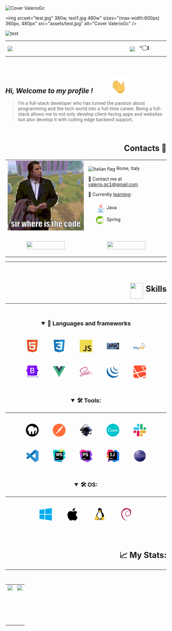 
<img  height="300vh" width="100%" src="assets/gifs/cover-github2.gif" alt="Cover ValerioGc" />

<img  srcset="test.jpg" 380w, test1.jpg 480w" sizes="(max-width:600px) 360px, 480px" src="assets/test.jpg" alt="Cover ValerioGc" />

<img
  srcset="test.jpg 480w, test1.jpg 800w"
  sizes="(max-width: 600px) 480px,
         800px"
  src="test1.jpg"
  alt="test" />
  
  
  
<table width="100" border-width="0">
<tr width=100vw style="width:50px">
    <td width=700>
        <img align=center height="50"  src="https://readme-typing-svg.demolab.com/?lines=🖥️+PC+Hardware+enthusiast" /> 
    </td>
    <td valign=center  width=300 align=center>
        <img width="150" src="https://komarev.com/ghpvc/?username=ValerioGc&&style=flat-square" align="center" />
        <span style="font-size:25px;padding-left:10px">👈</span>
    </td>
</tr>
    </table>
    
<br/>  


##  ***Hi, Welcome to my profile !***  <img  style="padding: 0 50px" valign=center width="55px" src="assets/gifs/waving.gif"/>
  > I’m a full-stack developer who has turned the passion about programming and the tech world into a full-time career. Being a full-stack allows me to not only develop client-facing apps and websites but also develop it with cutting edge backend support.

<br/>  


<h2 align="right" style="font-size:25px;font-weight:bold">Contacts 📡</h2>   
<table align="center">
    <tr>
        <td valign="center" width="50%">
            <div align="center">
                <img width="100%" height="100%" valign=center align=center src="assets/gifs/waterloo-roblox.gif" alt="hackerino" />
            </div>  
        </td>
        <td valign="center" width="50%">
            <p>
                <img src=https://upload.wikimedia.org/wikipedia/commons/0/03/Flag_of_Italy.svg alt="Italian flag" align="center" width="18" height="18" />  Rome, Italy
            </p>
            <p>
                📧 Contact me at <a href="mailto:valerio.gc1@gmail.com"> valerio.gc1@gmail.com </a>
            </p>
            <p>
                📖 Currently <ins>learning</ins>:
            </p>
            <ul style="list-style:none">
                <li style="padding:5px 0">
                    <img align="center" src="assets/skills&tools/skills/java.svg"  alt="Java" width="30px" /> <span>Java</span> 
                </li>
              <li style="padding:5px 0">
                    <img align="center" src="assets/skills&tools/frameworks/spring.svg"  alt="Spring" width="25px" /> <span style="padding: 0 5px"> Spring</span> 
                </li>
            </ul>
        </td>
    </tr>
    <tr align=center>
        <td width="50%" style="padding:30px 0 20px">
            <a href="https://stackoverflow.com/users/Valerio Genco" target="_blank">
                <img src="https://img.shields.io/badge/stackoverflow-%23F28032.svg?&style=for-the-badge&logo=stackoverflow&logoColor=white alt=stackoverflow" width=120 height=25 />
            </a> 
        </td>
        <td width="50%" style="padding:30px 0 20px">
            <a href="https://linkedin.com/in/valerio-genco" target="_blank">
                <img src="https://img.shields.io/badge/linkedin-%231E77B5.svg?&style=for-the-badge&logo=linkedin&logoColor=white alt=linkedin" width=120 height=25 />
            </a> 
        </td>
    </tr>
</table>  

---

<br/>  
<br/>  
<br/>  

<div align=right>
    <img align=center src="https://raw.githubusercontent.com/rahulbanerjee26/githubProfileReadmeGenerator/main/gifs/code.gif" width="40px" height="50px">
    <span style="font-size:25px;font-weight:bold;padding-left:5px">Skills</span>
</div>

 ----
 
<br/>

<details open align=center>
   <summary align=center  style="font-size:18px;margin:20px"><strong> 🧱 Languages and frameworks</strong></summary>
    <div align=center>
        <span>
            <img style="padding:20px" width="40px" valign=center align=center src="assets/skills&tools/skills/html.svg"  alt="HTML5" />  
        </span>
        <span>
            <img style="padding:20px" width="40px" valign=center align=center  src="assets/skills&tools/skills/css.svg" alt="CSS3"  />
        </span>
        <span>
            <img style="padding:20px" width="40px" valign=center align=center src="assets/skills&tools/skills/javascript.svg"  alt="JavaScript" />	
        </span>
        <span>
            <img style="padding:20px" width="40px" valign=center align=center  align="center" src="assets/skills&tools/skills/php.svg" alt="PHP 8" />
        </span>
        <span>
            <img style="padding:20px" width="40px" valign=center align=center src="assets/skills&tools/skills/mysql.svg"  alt="MySQL" />
        </span>
    </div>
    <div>
        <span>
            <img style="padding:20px" width="40px" valign=center align=center src="assets/skills&tools/frameworks/bootstrap.svg" alt="bootstrap" />
        </span>
        <span>
            <img src="assets/skills&tools/frameworks/vue.svg" style="padding:20px" width="40px" valign=center align=center  alt="Vue Js" />
        </span>
        <span>
            <img style="padding:20px" width="40px" valign=center align=center  src="assets/skills&tools/frameworks/sass.svg" alt="sass" />
        </span>
        <span>
            <img style="padding:20px" width="40px" valign=center align=center src="assets/skills&tools/frameworks/jquery.svg" alt="JQuery" />
        </span>
        <span>
            <img style="padding:20px" width="40px" valign=center align=center src="assets/skills&tools/frameworks/laravel.svg" alt="Laravel" />
        </span>
    </div>
</details>

<br/>


<details open>
<hr/>
    <summary align=center  style="font-size:18px;margin:20px 0"><strong>🛠️ Tools: </strong></></summary>
    <div align=center>
        <div align=center>
            <span>
                <img style="padding:20px" width="40px" valign=center align=center src="assets/skills&tools/tools/mamp.svg" alt="mamp" />
            </span>
            <span>
                <img style="padding:20px" width="40px" valign=center align=center src="assets/skills&tools/tools/postman.svg" alt="postman" />
            </span>
            <span>
                <img style="padding:20px" width="40px" valign=center align=center src="assets/skills&tools/tools/inkscape.svg" alt="inkscape" />
            </span>
            <span>
                <img style="padding:20px" width="40px" valign=center align=center src="assets/skills&tools/tools/canva.svg" alt="canva" />
            </span>
            <span>
                <img style="padding:20px" width="40px" valign=center align=center src="assets/skills&tools/tools/slack1.svg" alt="slack" />                
            </span>
        </div>
        <div>
            <span>
                <img style="padding:20px" width="40px" valign=center align=center src="assets/skills&tools/tools/vscode2.svg" alt="VSCode" />
            </span>
            <span>
                <img style="padding:20px" width="40px" valign=center align=center src="assets/skills&tools/tools/webStorm.svg" alt="WebStorm" />
            </span>
            <span>
                <img style="padding:20px" width="40px" valign=center align=center src="assets/skills&tools/tools/phpStorm.svg" alt="phpStorm" />
            </span>
            <span>
                <img style="padding:20px" width="40px" valign=center align=center src="assets/skills&tools/tools/IntelliJ.svg" alt="IntelliJ Idea" />
            </span>
            <span>
                <img style="padding:20px" width="40px" valign=center align=center src="assets/skills&tools/tools/eclipse.svg" alt="eclipse" />
            </span>
        </div>
    </div>
</details>


<br/>   
<details open>
    <hr/>
    <summary align=center  style="font-size:18px;margin:20px 0"><strong>🛠️ OS: </summary></strong>
        <div align=center>
                <span>
                    <img style="padding:20px" width="40px" valign=center align=center src="assets/skills&tools/os/windows.svg" alt="windows" />
                </span>
                <span>
                    <img style="padding:20px" width="40px" valign=center align=center src="assets/skills&tools/os/apple.svg" alt="macos" />
                </span>
                <span>
                    <img style="padding:20px" width="40px" valign=center align=center src="assets/skills&tools/os/linux.svg" alt="linux" />
                </span>
                <span>
                    <img style="padding:20px" width="40px" valign=center align=center src="assets/skills&tools/os/debian.svg" alt="debian" />
                </span>
        </div>
</details>

<br/>  
<br/>  



<h2 align=right style="font-weight:bold;font-size:25px">📈 My Stats:</h2>

----

<br/>   

<table align="center">
    <tr>
        <td valign="center" width="50%">
            <img src="https://github-readme-stats.vercel.app/api?username=ValerioGc&show_icons=true&count_private=true&hide_border=true" align="left" height=120 />
        </td>
        <td valign="center" width="50%">
            <img src="https://github-readme-stats.vercel.app/api/top-langs/?username=ValerioGc&hide_border=true&layout=compact" align="left"  height=120 />
        </td>
    </tr>
</table>  

